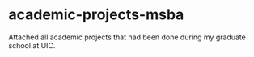 # academic-projects-msba
Attached all academic projects that had been done during my graduate school at UIC.  
